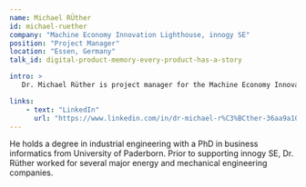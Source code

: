 ```yaml
---
name: Michael RÜther
id: michael-ruether
company: "Machine Economy Innovation Lighthouse, innogy SE"
position: "Project Manager"
location: "Essen, Germany"
talk_id: digital-product-memory-every-product-has-a-story

intro: >
   Dr. Michael Rüther is project manager for the Machine Economy Innovation Lighthouse at innogy SE, and is driving the Twin of Things project.

links:
    - text: "LinkedIn"
      url: "https://www.linkedin.com/in/dr-michael-r%C3%BCther-36aa9a106/?ppe=1"
---
```


He holds a degree in industrial engineering with a PhD in business informatics from University of Paderborn. Prior to supporting innogy SE, Dr. Rüther worked for several major energy and mechanical engineering companies.
